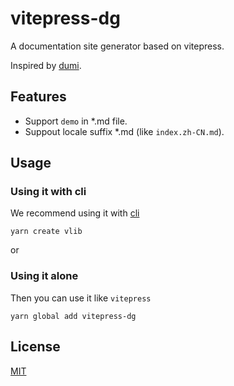 # vitepress-dg

A documentation site generator based on vitepress.

Inspired by [dumi](https://github.com/umijs/dumi).

## Features

- Support `demo` in \*.md file.
- Suppout locale suffix \*.md (like `index.zh-CN.md`).

## Usage

### Using it with cli

We recommend using it with [cli](https://github.com/dewfall123/create-vlib.git)

```
yarn create vlib
```

or

### Using it alone

Then you can use it like `vitepress`

```
yarn global add vitepress-dg
```


## License

[MIT](LICENSE)
